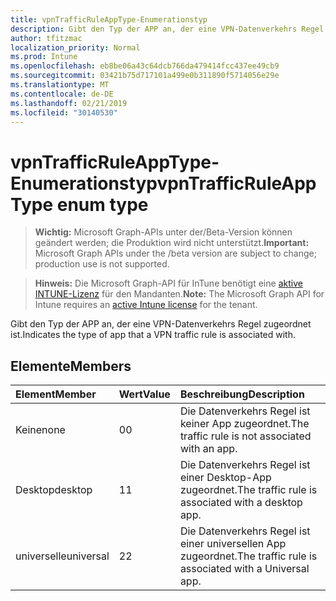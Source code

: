 ```yaml
---
title: vpnTrafficRuleAppType-Enumerationstyp
description: Gibt den Typ der APP an, der eine VPN-Datenverkehrs Regel zugeordnet ist.
author: tfitzmac
localization_priority: Normal
ms.prod: Intune
ms.openlocfilehash: eb8be06a43c64dcb766da479414fcc437ee49cb9
ms.sourcegitcommit: 03421b75d717101a499e0b311890f5714056e29e
ms.translationtype: MT
ms.contentlocale: de-DE
ms.lasthandoff: 02/21/2019
ms.locfileid: "30140530"
---
```

# <a name="vpntrafficruleapptype-enum-type"></a><span data-ttu-id="2f6c8-103">vpnTrafficRuleAppType-Enumerationstyp</span><span class="sxs-lookup"><span data-stu-id="2f6c8-103">vpnTrafficRuleAppType enum type</span></span>

> <span data-ttu-id="2f6c8-104">**Wichtig:** Microsoft Graph-APIs unter der/Beta-Version können geändert werden; die Produktion wird nicht unterstützt.</span><span class="sxs-lookup"><span data-stu-id="2f6c8-104">**Important:** Microsoft Graph APIs under the /beta version are subject to change; production use is not supported.</span></span>

> <span data-ttu-id="2f6c8-105">**Hinweis:** Die Microsoft Graph-API für InTune benötigt eine [aktive INTUNE-Lizenz](https://go.microsoft.com/fwlink/?linkid=839381) für den Mandanten.</span><span class="sxs-lookup"><span data-stu-id="2f6c8-105">**Note:** The Microsoft Graph API for Intune requires an [active Intune license](https://go.microsoft.com/fwlink/?linkid=839381) for the tenant.</span></span>

<span data-ttu-id="2f6c8-106">Gibt den Typ der APP an, der eine VPN-Datenverkehrs Regel zugeordnet ist.</span><span class="sxs-lookup"><span data-stu-id="2f6c8-106">Indicates the type of app that a VPN traffic rule is associated with.</span></span>

## <a name="members"></a><span data-ttu-id="2f6c8-107">Elemente</span><span class="sxs-lookup"><span data-stu-id="2f6c8-107">Members</span></span>
|<span data-ttu-id="2f6c8-108">Element</span><span class="sxs-lookup"><span data-stu-id="2f6c8-108">Member</span></span>|<span data-ttu-id="2f6c8-109">Wert</span><span class="sxs-lookup"><span data-stu-id="2f6c8-109">Value</span></span>|<span data-ttu-id="2f6c8-110">Beschreibung</span><span class="sxs-lookup"><span data-stu-id="2f6c8-110">Description</span></span>|
|:---|:---|:---|
|<span data-ttu-id="2f6c8-111">Keine</span><span class="sxs-lookup"><span data-stu-id="2f6c8-111">none</span></span>|<span data-ttu-id="2f6c8-112">0</span><span class="sxs-lookup"><span data-stu-id="2f6c8-112">0</span></span>|<span data-ttu-id="2f6c8-113">Die Datenverkehrs Regel ist keiner App zugeordnet.</span><span class="sxs-lookup"><span data-stu-id="2f6c8-113">The traffic rule is not associated with an app.</span></span>|
|<span data-ttu-id="2f6c8-114">Desktop</span><span class="sxs-lookup"><span data-stu-id="2f6c8-114">desktop</span></span>|<span data-ttu-id="2f6c8-115">1</span><span class="sxs-lookup"><span data-stu-id="2f6c8-115">1</span></span>|<span data-ttu-id="2f6c8-116">Die Datenverkehrs Regel ist einer Desktop-App zugeordnet.</span><span class="sxs-lookup"><span data-stu-id="2f6c8-116">The traffic rule is associated with a desktop app.</span></span>|
|<span data-ttu-id="2f6c8-117">universelle</span><span class="sxs-lookup"><span data-stu-id="2f6c8-117">universal</span></span>|<span data-ttu-id="2f6c8-118">2</span><span class="sxs-lookup"><span data-stu-id="2f6c8-118">2</span></span>|<span data-ttu-id="2f6c8-119">Die Datenverkehrs Regel ist einer universellen App zugeordnet.</span><span class="sxs-lookup"><span data-stu-id="2f6c8-119">The traffic rule is associated with a Universal app.</span></span>|





